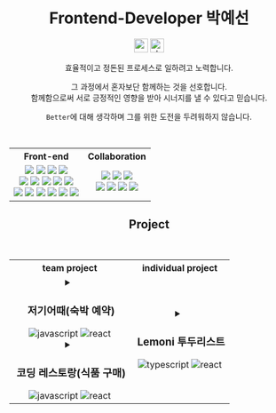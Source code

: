 <div align="center">

 <h1>Frontend-Developer 박예선</h1>
 
 <a href="mailto:lynn08082@gmail.com"><img alt="gmail-link" height="25" src="https://img.shields.io/badge/Gmail-d14836?style=flat-square&logo=Gmail&&logoColor=white"/></a>
 <a href="https://velog.io/@lynn080"><img alt="vlog-link" height="25" src="https://img.shields.io/badge/Tech blog-20C997?style=flat-square&logo=Velog&&logoColor=white"/></a>

효율적이고 정돈된 프로세스로 일하려고 노력합니다.
 
그 과정에서 혼자보단 함께하는 것을 선호합니다.\
함께함으로써 서로 긍정적인 영향을 받아 시너지를 낼 수 있다고 믿습니다.
 
`Better`에 대해 생각하며 그를 위한 도전을 두려워하지 않습니다.
 
<br/>

 <table align="center"> 
  <tr>
   <th >
    Front-end
   </th>
   <th>
    Collaboration
   </th>
   </tr>
  <tr>
    <td align="center">
<img src="https://img.shields.io/badge/JavaScript-F7DF1E?style=flat-square&logo=JavaScript&logoColor=white"/>
<img src="https://img.shields.io/badge/TypeScript-3178C6?style=flat-square&logo=TypeScript&logoColor=white"/>
<img src="https://img.shields.io/badge/React-61DAFB?style=flat-square&logo=React&logoColor=white"/>
<img src="https://img.shields.io/badge/Recoil-f3b348?style=flat-square&logo=Recoil&logoColor=white"/>

<br/>
<img src="https://img.shields.io/badge/HTML-E34F26?style=flat-square&logo=HTML5&logoColor=white"/>
<img src="https://img.shields.io/badge/CSS3-1572B6?style=flat-square&logo=CSS3&logoColor=white"/>
<img src="https://img.shields.io/badge/Sass-CC6699?style=flat-square&logo=Sass&logoColor=white"/>
<img src="https://img.shields.io/badge/styled_components-DB7093?style=flat-square&logo=styled-components&logoColor=white"/>
<img src="https://img.shields.io/badge/Bootstrap-7952B3?style=flat-square&logo=Bootstrap&logoColor=white"/>

<br/>
<img src="https://img.shields.io/badge/npm-CB3837?style=flat-square&logo=npm&logoColor=white"/>
<img src="https://img.shields.io/badge/Yarn-2C8EBB?style=flat-square&logo=Yarn&logoColor=white"/>
<img src="https://img.shields.io/badge/Git-F05032?style=flat-square&logo=Git&logoColor=white"/>
<img src="https://img.shields.io/badge/VSCode-007ACC?style=flat-square&logo=Visual Studio Code&logoColor=white"/>
<img src="https://img.shields.io/badge/Prettier-F7B93E?style=flat-square&logo=Prettier&logoColor=white"/>
<img src="https://img.shields.io/badge/ESLint-4B32C3?style=flat-square&logo=ESLint&logoColor=white"/>
 </td>
   
<td align="center">
<img src="https://img.shields.io/badge/GitHub-181717?style=flat-square&logo=GitHub&logoColor=white"/>
<img src="https://img.shields.io/badge/Figma-F24E1E?style=flat-square&logo=Figma&logoColor=white"/>
<img src="https://img.shields.io/badge/Postman-FF6C37?style=flat-square&logo=Postman&logoColor=white"/>
<br/>
<img src="https://img.shields.io/badge/Slack-4A154B?style=flat-square&logo=Slack&logoColor=white"/>
<img src="https://img.shields.io/badge/Discord-5865F2?style=flat-square&logo=Discord&logoColor=white"/>
<img src="https://img.shields.io/badge/Notion-000000?style=flat-square&logo=Notion&logoColor=white"/>
<img src="https://img.shields.io/badge/Trello-0052CC?style=flat-square&logo=Trello&logoColor=white"/>

   </td>
  </tr>
</table>
 
<h2>Project</h2>
 <br/>
 <table align="center"> 
  <tr>
   <th>
    team project
   </th>
   <th>
    individual project
   </th>
   </tr>
  <tr align="center">
   <td class="팀 프로젝트">
    <details >
     <summary>
      <h3>&nbsp;저기어때(숙박 예약)</h3>
      <img alt='javascript' src="https://img.shields.io/badge/JavaScript-F7DF1E?style=flat-square&logo=JavaScript&logoColor=white"/>
      <img alt="react" src="https://img.shields.io/badge/React-61DAFB?style=flat-square&logo=React&logoColor=white"/>
     </summary>
     <div>
      <a href="https://github.com/YesunPark/justcode-6-2nd-team7-front">
      <img width="250px" alt="저기어때 메인페이지 사진,링크" src="https://user-images.githubusercontent.com/108171986/193522631-e9e5389d-0e20-4fa6-9b3a-8b50513fd864.png">
       </a>
      <br/>
      <br/>
      <a href="https://github.com/YesunPark/justcode-6-2nd-team7-front"><img alt="github-link" height="25" src="https://img.shields.io/badge/GitHub-181717?style=flat-square&logo=GitHub&logoColor=white"/>
       </a>
       <a href="https://velog.io/@lynn080/%ED%8C%80-%ED%94%84%EB%A1%9C%EC%A0%9D%ED%8A%B8-%ED%9A%8C%EA%B3%A0-%EC%97%AC%EA%B8%B0%EC%96%B4%EB%95%8C-%ED%81%B4%EB%A1%A0-JustCode-%EB%B6%80%ED%8A%B8%EC%BA%A0%ED%94%84"><img alt="project-review" height="25" src="https://img.shields.io/badge/프로젝트 회고록-20C997?style=flat-square&logo=Velog&&logoColor=white"/>
      </a>
      <br/>
      개발 기간 : 22.09.19 ~ 22.09.30 (2주)
      <br/>
      개발 인원 : 6명 (프론트엔드 4, 백엔드 2)
      <br/>
      <br/>
      국내 숙박 예약 사이트 '저기어때'를 모티브로 개발한 사이트입니다.
     </div>
    </details>
    <details>
     <summary>
      <h3>&nbsp;코딩 레스토랑(식품 구매)</h3>
      <img alt='javascript' src="https://img.shields.io/badge/JavaScript-F7DF1E?style=flat-square&logo=JavaScript&logoColor=white"/>
      <img alt="react" src="https://img.shields.io/badge/React-61DAFB?style=flat-square&logo=React&logoColor=white"/>
     </summary>
     <div >
      <a href="https://github.com/YesunPark/justcode-6-1st-coding-restaurant-front">
      <img width="250px" alt="코딩 레스토랑 메인페이지 사진,링크" src="https://user-images.githubusercontent.com/108933466/189675387-bc8387f1-cdda-477d-857d-682eed5704dd.png"/>
      </a>
      <br/>
      <br/>
      <a href="https://github.com/YesunPark/justcode-6-1st-coding-restaurant-front"><img alt="github-link" height="25" src="https://img.shields.io/badge/GitHub-181717?style=flat-square&logo=GitHub&logoColor=white"/>
      </a>
      <br/>
      개발 기간 : 22.8.29 ~ 22.9.8 (약 2주)
      <br/>
      개발 인원 : 6명 (프론트엔드 4, 백엔드 2)
      <br/>
      <br/>
      로컬 푸드 마켓 '미래식당'을 모티브로 개발한 사이트입니다.
     </div>
    </details>
   </td>
   <td class="개인 프로젝트">
    <details >
     <summary>
      <h3>&nbsp;Lemoni 투두리스트</h3>
      <img alt='typescript' src="https://img.shields.io/badge/TypeScript-3178C6?style=flat-square&logo=TypeScript&logoColor=white"/>
      <img alt="react" src="https://img.shields.io/badge/React-61DAFB?style=flat-square&logo=React&logoColor=white"/>
     </summary>
     <div >
      <a href="https://github.com/YesunPark/Lemoni-Todo-list">
      <img width="200px" src="https://user-images.githubusercontent.com/108933466/204960513-ae88c636-282b-4138-a381-ee6419d26226.gif"/>
       </a>
      <br/>
      <br/>
      <a href="https://github.com/YesunPark/Lemoni-Todo-list"><img alt="github-link" height ="25" src="https://img.shields.io/badge/GitHub-181717?style=flat-square&logo=GitHub&logoColor=white"/>
      </a>
      <br/>
      개발 기간 : 22.11.16 - 22.11.22 (1주)
      <br/>
      개발 인원 : 1명
      <br/>
      <br/>
      TypeScript의 학습을 위해 개발한 사이트입니다.<br/>
      간단하게 할 일 추가, 완료, 수정, 삭제가 가능합니다.
     </div>
    </details>
   </td>
  </tr>
 </table>
 
</div>

